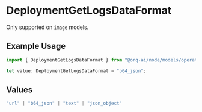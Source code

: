 # DeploymentGetLogsDataFormat

Only supported on `image` models.

## Example Usage

```typescript
import { DeploymentGetLogsDataFormat } from "@orq-ai/node/models/operations";

let value: DeploymentGetLogsDataFormat = "b64_json";
```

## Values

```typescript
"url" | "b64_json" | "text" | "json_object"
```